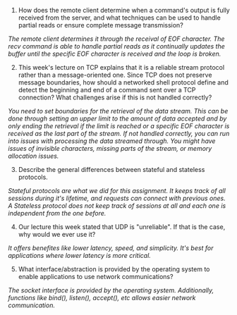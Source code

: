 1. How does the remote client determine when a command's output is fully received from the server, and what techniques can be used to handle partial reads or ensure complete message transmission?

_The remote client determines it through the receival of EOF character. The recv command is able to handle partial reads as it continually updates the buffer until the specific EOF character is received and the loop is broken._

2. This week's lecture on TCP explains that it is a reliable stream protocol rather than a message-oriented one. Since TCP does not preserve message boundaries, how should a networked shell protocol define and detect the beginning and end of a command sent over a TCP connection? What challenges arise if this is not handled correctly?

_You need to set boundaries for the retrieval of the data stream. This can be done through setting an upper limit to the amount of data accepted and by only ending the retrieval if the limit is reached or a specific EOF character is received as the last part of the stream. If not handled correctly, you can run into issues with processing the data streamed through. You might have issues of invisible characters, missing parts of the stream, or memory allocation issues._

3. Describe the general differences between stateful and stateless protocols.

_Stateful protocols are what we did for this assignment. It keeps track of all sessions during it's lifetime, and requests can connect with previous ones. A Stateless protocol does not keep track of sessions at all and each one is independent from the one before._

4. Our lecture this week stated that UDP is "unreliable". If that is the case, why would we ever use it?

_It offers benefites like lower latency, speed, and simplicity. It's best for applications where lower latency is more critical._

5. What interface/abstraction is provided by the operating system to enable applications to use network communications?

_The socket interface is provided by the operating system. Additionally, functions like bind(), listen(), accept(), etc allows easier network communication._